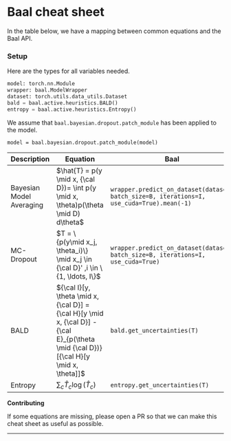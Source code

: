 # Baal cheat sheet

In the table below, we have a mapping between common equations and the Baal API.

### Setup

Here are the types for all variables needed.

```python
model: torch.nn.Module
wrapper: baal.ModelWrapper
dataset: torch.utils.data_utils.Dataset
bald = baal.active.heuristics.BALD()
entropy = baal.active.heuristics.Entropy()
```

We assume that `baal.bayesian.dropout.patch_module` has been applied to the model.

`model = baal.bayesian.dropout.patch_module(model)`

| Description              | Equation                                                                                                                               | Baal                                                                                      |
|--------------------------|----------------------------------------------------------------------------------------------------------------------------------------|-------------------------------------------------------------------------------------------|
| Bayesian Model Averaging | $\hat{T} = p(y \mid x, {\cal D})= \int p(y \mid x, \theta)p(\theta \mid D) d\theta$                                                    | `wrapper.predict_on_dataset(dataset, batch_size=B, iterations=I, use_cuda=True).mean(-1)` |
| MC-Dropout               | $T = \{p(y\mid x_j, \theta_i)\} \mid x_j \in {\cal D}' ,i \in \{1, \ldots, I\}$                                                        | `wrapper.predict_on_dataset(dataset, batch_size=B, iterations=I, use_cuda=True)`          |
| BALD                     | ${\cal I}[y, \theta \mid x, {\cal D}] = {\cal H}[y \mid x, {\cal D}] - {\cal E}_{p(\theta \mid {\cal D})}[{\cal H}[y \mid x, \theta]]$ | `bald.get_uncertainties(T)`                                                               |
| Entropy                  | $\sum_c \hat{T}_c \log(\hat{T}_c)$                                                                                                     | `entropy.get_uncertainties(T)`                                                            |

**Contributing**

If some equations are missing, please open a PR so that we can make this cheat sheet as useful as possible.

---